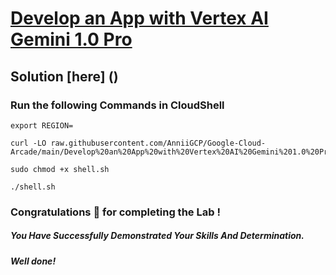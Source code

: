 # [Develop an App with Vertex AI Gemini 1.0 Pro](https://www.cloudskillsboost.google/focuses/86788?parent=catalog)

## Solution [here] ()

### Run the following Commands in CloudShell

```
export REGION=
```
```
curl -LO raw.githubusercontent.com/AnniiGCP/Google-Cloud-Arcade/main/Develop%20an%20App%20with%20Vertex%20AI%20Gemini%201.0%20Pro/shell.sh

sudo chmod +x shell.sh

./shell.sh
```

### Congratulations 🎉 for completing the Lab !

##### *You Have Successfully Demonstrated Your Skills And Determination.*

#### *Well done!*

 

 
